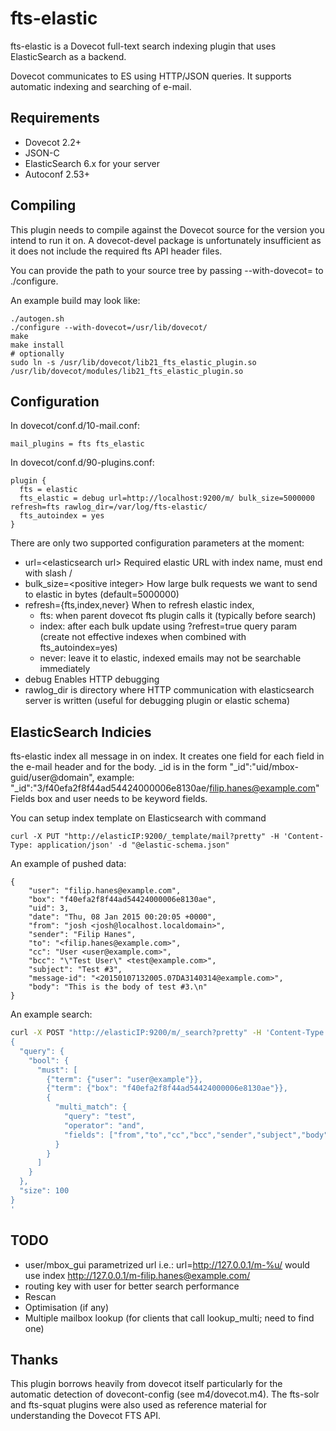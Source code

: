 # fts-elastic
fts-elastic is a Dovecot full-text search indexing plugin that uses ElasticSearch as a backend.

Dovecot communicates to ES using HTTP/JSON queries. It supports automatic indexing and searching of e-mail.

## Requirements
* Dovecot 2.2+
* JSON-C
* ElasticSearch 6.x for your server
* Autoconf 2.53+

## Compiling
This plugin needs to compile against the Dovecot source for the version you intend to run it on. A dovecot-devel package is unfortunately insufficient as it does not include the required fts API header files. 

You can provide the path to your source tree by passing --with-dovecot= to ./configure.

An example build may look like:

    ./autogen.sh
    ./configure --with-dovecot=/usr/lib/dovecot/
    make
    make install
	# optionally
	sudo ln -s /usr/lib/dovecot/lib21_fts_elastic_plugin.so /usr/lib/dovecot/modules/lib21_fts_elastic_plugin.so

## Configuration
In dovecot/conf.d/10-mail.conf:

	mail_plugins = fts fts_elastic

In dovecot/conf.d/90-plugins.conf:

	plugin {
	  fts = elastic
	  fts_elastic = debug url=http://localhost:9200/m/ bulk_size=5000000 refresh=fts rawlog_dir=/var/log/fts-elastic/
	  fts_autoindex = yes
	}

There are only two supported configuration parameters at the moment:
* url=\<elasticsearch url\> Required elastic URL with index name, must end with slash /
* bulk_size=\<positive integer\> How large bulk requests we want to send to elastic in bytes (default=5000000)
* refresh={fts,index,never} When to refresh elastic index,
  * fts: when parent dovecot fts plugin calls it (typically before search)
  * index: after each bulk update using ?refrest=true query param (create not effective indexes when combined with fts_autoindex=yes)
  * never: leave it to elastic, indexed emails may not be searchable immediately
* debug Enables HTTP debugging
* rawlog_dir is directory where HTTP communication with elasticsearch server is written (useful for debugging plugin or elastic schema)

## ElasticSearch Indicies
fts-elastic index all message in on index. It creates one field for each field in the e-mail header and for the body.
_id is in the form "_id":"uid/mbox-guid/user@domain", example: "_id":"3/f40efa2f8f44ad54424000006e8130ae/filip.hanes@example.com"
Fields box and user needs to be keyword fields.

You can setup index template on Elasticsearch with command

	curl -X PUT "http://elasticIP:9200/_template/mail?pretty" -H 'Content-Type: application/json' -d "@elastic-schema.json"


An example of pushed data:

	{
		"user": "filip.hanes@example.com",
		"box": "f40efa2f8f44ad54424000006e8130ae",
		"uid": 3,
		"date": "Thu, 08 Jan 2015 00:20:05 +0000",
		"from": "josh <josh@localhost.localdomain>",
		"sender": "Filip Hanes",
		"to": "<filip.hanes@example.com>",
		"cc": "User <user@example.com>",
		"bcc": "\"Test User\" <test@example.com>",
		"subject": "Test #3",
		"message-id": "<20150107132005.07DA3140314@example.com>",
		"body": "This is the body of test #3.\n"
	}

An example search:

```bash
curl -X POST "http://elasticIP:9200/m/_search?pretty" -H 'Content-Type: application/json' -d '
{
  "query": {
    "bool": {
      "must": [
        {"term": {"user": "user@example"}},
        {"term": {"box": "f40efa2f8f44ad54424000006e8130ae"}},
        {
          "multi_match": {
            "query": "test",
            "operator": "and",
            "fields": ["from","to","cc","bcc","sender","subject","body"]
          }
        }
      ]
    }
  },
  "size": 100
}
'
```

## TODO
* user/mbox_gui parametrized url i.e.: url=http://127.0.0.1/m-%u/ would use index http://127.0.0.1/m-filip.hanes@example.com/
* routing key with user for better search performance
* Rescan
* Optimisation (if any)
* Multiple mailbox lookup (for clients that call lookup_multi; need to find one)

## Thanks
This plugin borrows heavily from dovecot itself particularly for the automatic detection of dovecont-config (see m4/dovecot.m4). The fts-solr and fts-squat plugins were also used as reference material for understanding the Dovecot FTS API.
